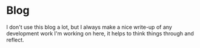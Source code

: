 
# Blog

I don't use this blog a lot, but I always make a nice write-up of any development work I'm working on here, it helps to think things through and reflect. 
